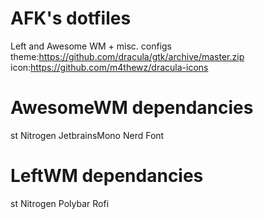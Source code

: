 # AFK's dotfiles
Left and Awesome WM + misc. configs
theme:https://github.com/dracula/gtk/archive/master.zip
icon:https://github.com/m4thewz/dracula-icons

# AwesomeWM dependancies
st
Nitrogen 
JetbrainsMono Nerd Font

# LeftWM dependancies
st
Nitrogen
Polybar
Rofi
